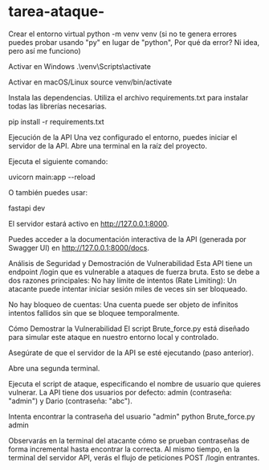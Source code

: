 # tarea-ataque-
Crear el entorno virtual
python -m venv venv (si no te genera errores puedes probar usando "py" en lugar de "python", Por qué da error? Ni idea, pero así me funciono)

Activar en Windows
.\venv\Scripts\activate

Activar en macOS/Linux
source venv/bin/activate

Instala las dependencias. Utiliza el archivo requirements.txt para instalar todas las librerías necesarias.

pip install -r requirements.txt

Ejecución de la API Una vez configurado el entorno, puedes iniciar el servidor de la API.
Abre una terminal en la raíz del proyecto.

Ejecuta el siguiente comando:

uvicorn main:app --reload

O también puedes usar:

fastapi dev

El servidor estará activo en http://127.0.0.1:8000.

Puedes acceder a la documentación interactiva de la API (generada por Swagger UI) en http://127.0.0.1:8000/docs.

Análisis de Seguridad y Demostración de Vulnerabilidad Esta API tiene un endpoint /login que es vulnerable a ataques de fuerza bruta. Esto se debe a dos razones principales:
No hay límite de intentos (Rate Limiting): Un atacante puede intentar iniciar sesión miles de veces sin ser bloqueado.

No hay bloqueo de cuentas: Una cuenta puede ser objeto de infinitos intentos fallidos sin que se bloquee temporalmente.

Cómo Demostrar la Vulnerabilidad El script Brute_force.py está diseñado para simular este ataque en nuestro entorno local y controlado.

Asegúrate de que el servidor de la API se esté ejecutando (paso anterior).

Abre una segunda terminal.

Ejecuta el script de ataque, especificando el nombre de usuario que quieres vulnerar. La API tiene dos usuarios por defecto: admin (contraseña: "admin") y Dario (contraseña: "abc").

Intenta encontrar la contraseña del usuario "admin"
python Brute_force.py admin

Observarás en la terminal del atacante cómo se prueban contraseñas de forma incremental hasta encontrar la correcta. Al mismo tiempo, en la terminal del servidor API, verás el flujo de peticiones POST /login entrantes.
